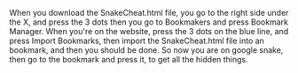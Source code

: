 When you download the SnakeCheat.html file, you go to the right side under the X, and press the 3 dots then you go to Bookmakers and press Bookmark Manager.
When you're on the website, press the 3 dots on the blue line, and press Import Bookmarks, then import the SnakeCheat.html file into an bookmark, and then you should be done. So now you are on google snake, then go to the bookmark and press it, to get all the hidden things.
